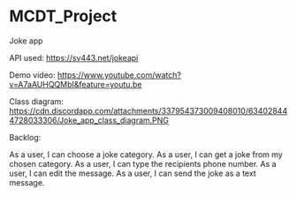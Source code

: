 # MCDT_Project
 Joke app

API used:
https://sv443.net/jokeapi

Demo video:
https://www.youtube.com/watch?v=A7aAUHQQMbI&feature=youtu.be

Class diagram:
https://cdn.discordapp.com/attachments/337954373009408010/634028444728033306/Joke_app_class_diagram.PNG


Backlog:

As a user, I can choose a joke category.
As a user, I can get a joke from my chosen category.
As a user, I can type the recipients phone number.
As a user, I can edit the message.
As a user, I can send the joke as a text message.
